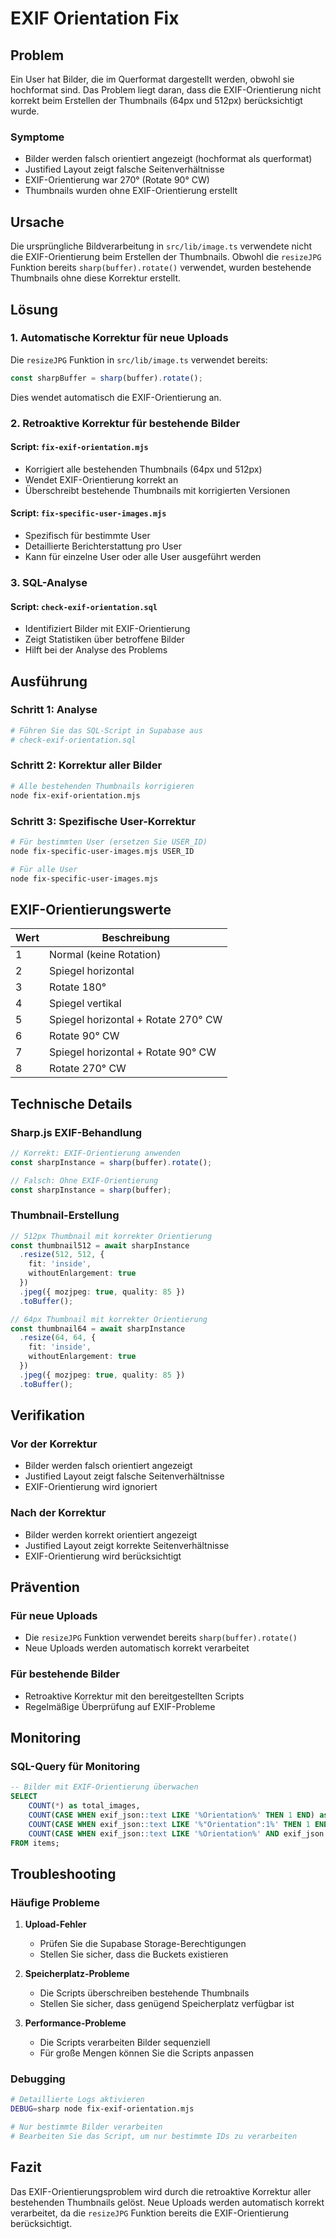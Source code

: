 # EXIF Orientation Fix

## Problem

Ein User hat Bilder, die im Querformat dargestellt werden, obwohl sie hochformat sind. Das Problem liegt daran, dass die EXIF-Orientierung nicht korrekt beim Erstellen der Thumbnails (64px und 512px) berücksichtigt wurde.

### Symptome
- Bilder werden falsch orientiert angezeigt (hochformat als querformat)
- Justified Layout zeigt falsche Seitenverhältnisse
- EXIF-Orientierung war 270° (Rotate 90° CW)
- Thumbnails wurden ohne EXIF-Orientierung erstellt

## Ursache

Die ursprüngliche Bildverarbeitung in `src/lib/image.ts` verwendete nicht die EXIF-Orientierung beim Erstellen der Thumbnails. Obwohl die `resizeJPG` Funktion bereits `sharp(buffer).rotate()` verwendet, wurden bestehende Thumbnails ohne diese Korrektur erstellt.

## Lösung

### 1. Automatische Korrektur für neue Uploads

Die `resizeJPG` Funktion in `src/lib/image.ts` verwendet bereits:
```typescript
const sharpBuffer = sharp(buffer).rotate();
```

Dies wendet automatisch die EXIF-Orientierung an.

### 2. Retroaktive Korrektur für bestehende Bilder

#### Script: `fix-exif-orientation.mjs`
- Korrigiert alle bestehenden Thumbnails (64px und 512px)
- Wendet EXIF-Orientierung korrekt an
- Überschreibt bestehende Thumbnails mit korrigierten Versionen

#### Script: `fix-specific-user-images.mjs`
- Spezifisch für bestimmte User
- Detaillierte Berichterstattung pro User
- Kann für einzelne User oder alle User ausgeführt werden

### 3. SQL-Analyse

#### Script: `check-exif-orientation.sql`
- Identifiziert Bilder mit EXIF-Orientierung
- Zeigt Statistiken über betroffene Bilder
- Hilft bei der Analyse des Problems

## Ausführung

### Schritt 1: Analyse
```bash
# Führen Sie das SQL-Script in Supabase aus
# check-exif-orientation.sql
```

### Schritt 2: Korrektur aller Bilder
```bash
# Alle bestehenden Thumbnails korrigieren
node fix-exif-orientation.mjs
```

### Schritt 3: Spezifische User-Korrektur
```bash
# Für bestimmten User (ersetzen Sie USER_ID)
node fix-specific-user-images.mjs USER_ID

# Für alle User
node fix-specific-user-images.mjs
```

## EXIF-Orientierungswerte

| Wert | Beschreibung |
|------|-------------|
| 1 | Normal (keine Rotation) |
| 2 | Spiegel horizontal |
| 3 | Rotate 180° |
| 4 | Spiegel vertikal |
| 5 | Spiegel horizontal + Rotate 270° CW |
| 6 | Rotate 90° CW |
| 7 | Spiegel horizontal + Rotate 90° CW |
| 8 | Rotate 270° CW |

## Technische Details

### Sharp.js EXIF-Behandlung
```typescript
// Korrekt: EXIF-Orientierung anwenden
const sharpInstance = sharp(buffer).rotate();

// Falsch: Ohne EXIF-Orientierung
const sharpInstance = sharp(buffer);
```

### Thumbnail-Erstellung
```typescript
// 512px Thumbnail mit korrekter Orientierung
const thumbnail512 = await sharpInstance
  .resize(512, 512, { 
    fit: 'inside', 
    withoutEnlargement: true 
  })
  .jpeg({ mozjpeg: true, quality: 85 })
  .toBuffer();

// 64px Thumbnail mit korrekter Orientierung
const thumbnail64 = await sharpInstance
  .resize(64, 64, { 
    fit: 'inside', 
    withoutEnlargement: true 
  })
  .jpeg({ mozjpeg: true, quality: 85 })
  .toBuffer();
```

## Verifikation

### Vor der Korrektur
- Bilder werden falsch orientiert angezeigt
- Justified Layout zeigt falsche Seitenverhältnisse
- EXIF-Orientierung wird ignoriert

### Nach der Korrektur
- Bilder werden korrekt orientiert angezeigt
- Justified Layout zeigt korrekte Seitenverhältnisse
- EXIF-Orientierung wird berücksichtigt

## Prävention

### Für neue Uploads
- Die `resizeJPG` Funktion verwendet bereits `sharp(buffer).rotate()`
- Neue Uploads werden automatisch korrekt verarbeitet

### Für bestehende Bilder
- Retroaktive Korrektur mit den bereitgestellten Scripts
- Regelmäßige Überprüfung auf EXIF-Probleme

## Monitoring

### SQL-Query für Monitoring
```sql
-- Bilder mit EXIF-Orientierung überwachen
SELECT 
    COUNT(*) as total_images,
    COUNT(CASE WHEN exif_json::text LIKE '%Orientation%' THEN 1 END) as images_with_orientation,
    COUNT(CASE WHEN exif_json::text LIKE '%"Orientation":1%' THEN 1 END) as normal_orientation,
    COUNT(CASE WHEN exif_json::text LIKE '%Orientation%' AND exif_json::text NOT LIKE '%"Orientation":1%' THEN 1 END) as needs_fix
FROM items;
```

## Troubleshooting

### Häufige Probleme

1. **Upload-Fehler**
   - Prüfen Sie die Supabase Storage-Berechtigungen
   - Stellen Sie sicher, dass die Buckets existieren

2. **Speicherplatz-Probleme**
   - Die Scripts überschreiben bestehende Thumbnails
   - Stellen Sie sicher, dass genügend Speicherplatz verfügbar ist

3. **Performance-Probleme**
   - Die Scripts verarbeiten Bilder sequenziell
   - Für große Mengen können Sie die Scripts anpassen

### Debugging

```bash
# Detaillierte Logs aktivieren
DEBUG=sharp node fix-exif-orientation.mjs

# Nur bestimmte Bilder verarbeiten
# Bearbeiten Sie das Script, um nur bestimmte IDs zu verarbeiten
```

## Fazit

Das EXIF-Orientierungsproblem wird durch die retroaktive Korrektur aller bestehenden Thumbnails gelöst. Neue Uploads werden automatisch korrekt verarbeitet, da die `resizeJPG` Funktion bereits die EXIF-Orientierung berücksichtigt. 